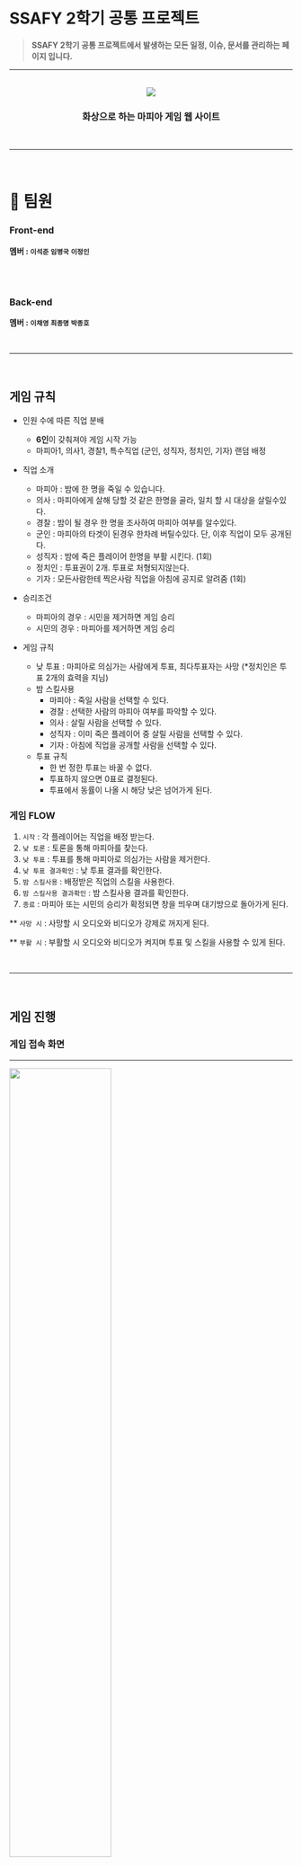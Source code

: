 # SSAFY 2학기 공통 프로젝트

> **SSAFY 2학기 공통 프로젝트에서 발생하는 모든 일정, 이슈, 문서를 관리하는 페이지 입니다.**

---

<br/>

<div align="center">
<img src="https://github.com/VoteSKill/VoteSKill_FE/assets/70370578/bc58a0e2-ab86-4670-abd5-2ff11bb8a90a">
</div>

<div align="center">
 <h3> 화상으로 하는 마피아 게임 웹 사이트</h3>
</div>

<br/>

---

<br/>

# :raising_hand: 팀원

### Front-end

**멤버 : `이석준` `임병국` `이정인`**

<br/><br/>

### Back-end

**멤버 : `이채영` `최종명` `박종호`**

<br/>

---

<br/>

## 게임 규칙

- 인원 수에 따른 직업 분배

  - <strong>6인</strong>이 갖춰져야 게임 시작 가능
  - 마피아1, 의사1, 경찰1, 특수직업 (군인, 성직자, 정치인, 기자) 랜덤 배정

- 직업 소개

  - 마피아 : 밤에 한 명을 죽일 수 있습니다.
  - 의사 : 마피아에게 살해 당할 것 같은 한명을 골라, 일치 할 시 대상을 살릴수있다.
  - 경찰 : 밤이 될 경우 한 명을 조사하여 마피아 여부를 알수있다.
  - 군인 : 마피아의 타겟이 된경우 한차례 버틸수있다. 단, 이후 직업이 모두 공개된다.
  - 성직자 : 밤에 죽은 플레이어 한명을 부활 시킨다. (1회)
  - 정치인 : 투표권이 2개. 투표로 처형되지않는다.
  - 기자 : 모든사람한테 찍은사람 직업을 아침에 공지로 알려줌 (1회)

- 승리조건

  - 마피아의 경우 : 시민을 제거하면 게임 승리
  - 시민의 경우 : 마피아를 제거하면 게임 승리

- 게임 규칙
  - 낮 투표 : 마피아로 의심가는 사람에게 투표, 최다투표자는 사망 (\*정치인은 투표 2개의 효력을 지님)
  - 밤 스킬사용
    - 마피아 : 죽일 사람을 선택할 수 있다.
    - 경찰 : 선택한 사람의 마피아 여부를 파악할 수 있다.
    - 의사 : 살릴 사람을 선택할 수 있다.
    - 성직자 : 이미 죽은 플레이어 중 살릴 사람을 선택할 수 있다.
    - 기자 : 아침에 직업을 공개할 사람을 선택할 수 있다.
  - 투표 규칙
    - 한 번 정한 투표는 바꿀 수 없다.
    - 투표하지 않으면 0표로 결정된다.
    - 투표에서 동률이 나올 시 해당 낮은 넘어가게 된다.

### 게임 FLOW

1. `시작` : 각 플레이어는 직업을 배정 받는다.
2. `낮 토론` : 토론을 통해 마피아를 찾는다.
3. `낮 투표` : 투표를 통해 마피아로 의심가는 사람을 제거한다.
4. `낮 투표 결과확인` : 낮 투표 결과를 확인한다.
5. `밤 스킬사용` : 배정받은 직업의 스킬을 사용한다.
6. `밤 스킬사용 결과확인` : 밤 스킬사용 결과를 확인한다.
7. `종료` : 마피아 또는 시민의 승리가 확정되면 창을 띄우며 대기방으로 돌아가게 된다.

\*\* `사망 시` : 사망할 시 오디오와 비디오가 강제로 꺼지게 된다.

\*\* `부활 시` : 부활할 시 오디오와 비디오가 켜지며 투표 및 스킬을 사용할 수 있게 된다.

<br/>

---

<br/>

## 게임 진행

### 게입 접속 화면

---

<div>
<img src="https://github.com/VoteSKill/VoteSKill_FE/assets/70370578/d69027a6-1298-4dd4-a097-0cae859dfcd6" width="60%" height="60%">
</div><br>

- SNS 로그인을 통해 게임에 접속 할 수 있습니다.

### 로비로 진입

---

<div>
<img src="https://github.com/VoteSKill/VoteSKill_FE/assets/70370578/b26c2c0c-556f-4883-8f44-e673bbe1561d" width="60%" height="60%">
</div><br>

- 로비에서는 방목록들이 표시되며,
- 하단의 방 만들기를 통해 직접 방을 만들 수 있습니다.

### 방을 클릭하여 대기방에 입장

---

<div>
<img src="https://github.com/VoteSKill/VoteSKill_FE/assets/70370578/e5435c9f-45e0-4a04-a1b3-4c50d301718d" width="60%" height="60%">
</div><br>

- start버튼을 눌러 방장은 게임을 시작합니다.

### 게임방 입장하면 직업 배정

---

<div>
<img src="https://github.com/VoteSKill/VoteSKill_FE/assets/70370578/c51a1f6d-a3f5-4eb1-9e98-435a2aac8e45" width="60%" height="60%">
<img src="https://github.com/VoteSKill/VoteSKill_FE/assets/70370578/720461c1-b948-4eee-9d19-f3929cb9518e" width="60%" height="60%">
</div><br>

- 마피아를 배정받았을때 화면과 다른 직업을 배정받았을때 화면을 모아보았습니다.

### 2분간의 회의 후 투표

---

<div>
<img src="https://github.com/VoteSKill/VoteSKill_FE/assets/70370578/ab7c8412-cc45-4278-9cd9-9cdf283d17ef" width="60%" height="60%">
</div><br>

- 2분이 지난후, 마피아로 의심되는 사람을 투표합니다.
- 투표시 확정 알림창이 뜨며, 확정된 사람은 투표 이미지가 표시됩니다.

### 가장 많이 투표 받은 사람을 처형

---

<div>
<img src="https://github.com/VoteSKill/VoteSKill_FE/assets/70370578/1ffeaac8-6a57-49e3-aaf3-d311dbf3c3da" width="60%" height="60%">
</div><br>

- 투표가 종료된 후, 과반수 이상 투표를 얻은 사람은 처형됩니다.
- 처형된 사람은 화면이 꺼지는 것으로, 사망 판단을 했습니다.

### 투표 종료 후 직업 능력 사용

---

<div>
<img src="https://github.com/VoteSKill/VoteSKill_FE/assets/70370578/b3bd936e-0307-4f78-bb84-952572543e61" width="60%" height="60%">
</div><br>

- 이후, 직업 능력 사용 화면으로 진입하며, 각자 고유능력이 있는 캐릭터는 능력을 사용할 수 있습니다.

### 직업 능력 사용 후 결과 표시

---

<div>
<img src="https://github.com/VoteSKill/VoteSKill_FE/assets/70370578/1c5b0eea-adfe-4c69-8df5-ba4df92eb9d3" width="60%" height="60%">
</div><br>

- 직업 능력 사용 후에는, 능력 사용결과가 모두 표시됩니다.
- 마피아의 능력으로 사망한 사람도 화면이 꺼지면서 사망처리됩니다.

### 최종 결과 화면

---

<div>
<img src="https://github.com/VoteSKill/VoteSKill_FE/assets/70370578/64d62457-4002-40fa-90ff-92091ae713dd" width="60%" height="60%">
<img src="https://github.com/VoteSKill/VoteSKill_FE/assets/70370578/eb891aa3-3d69-4fa9-b08c-cc518cc7d0e3" width="60%" height="60%">
</div>
<br>

- 이 화면은 최종적으로 마피아가 남은 사람을 죽이면서, 마피아가 승리하게 되는 장면입니다.
- 최종 결과 화면은 마피아가 모두 사람을 죽이게 되면 마피아 승리,
- 마피아를 시민이 먼저 잡으면 시민이 승리하게됩니다.
- 승리하면 방을 나가게 됩니다.

<br/>

---

<br/>

<img src="https://notion-emojis.s3-us-west-2.amazonaws.com/prod/svg-twitter/1f4cf.svg" width="50" height="50">

### 기획 / 설계

---

- Notion : [전체 흐름 구조](https://www.notion.so/82fce2db1fd84703b4e87198a9f397d4?pvs=21)

### API 명세서

---

<div align="center">
<img src="https://github.com/VoteSKill/VoteSKill_FE/assets/70370578/5fd01814-a8c7-4f2b-9f59-51fdb905ddb4" width="100%" height="100%">
</div>

### 화면 명세서

---

- Figma : [VoteSkill-Figma](https://www.figma.com/file/uDzycFSbAMIc8EmeKnxj7F/%EC%97%AC%EB%AA%85808?type=design&node-id=0-1&mode=design&t=XJfG8M2r9N0MR3lP-0)

### Commit Convention

---

- type

  - :sparkles: feat: 새로운 기능 추가
  - :bug: fix: 버그 수정
  - :memo: docs: 문서 관련
  - :white_check_mark: test: 테스트 추가, 수정
  - :lipstick: style: 디자인 추가, 수정
  - :recycle: refactor: 코드 리팩토링
  - :wrench: chore: 설정 파일 수정

- summary

  - 제목 50글자 이하, 명사형으로 끝마침.
  - 마침표, 특수기호 X
  - 영문 : 첫글자 대문자 사용.
    ```
        * Fixed --> Fix
        * Added --> Add
        * Modified --> Modify
    ```

### SSE 명세서

---

<div align="center">
<img src="https://github.com/VoteSKill/VoteSKill_FE/assets/70370578/921de669-6e01-4b74-a615-f161f93e8f9a" width="70%" height="70%">
</div>

### Tools

---

- FrontEnd<br>
  - eslint : 8.45.0
  - axios: 1.4.0
  - openvidu-browser: 2.28.0
  - react: 18.2.0
  - recoil: 0.7.7
  - styled-components: 6.0.4
  - node 18.16.1

<br>

- BackEnd
  - IntelliJ :
  - Java : 17
  - SpringBoot : 3.1.1
  - DB : redis 7.2

<br/>

---

<br/>

### 아키텍처

---

![아키텍처 이미지](https://github.com/VoteSKill/VoteSKill_FE/assets/70370578/56af8060-ed7e-44e7-bae8-204cd62d2cfe)

<br/>

---

<br/>
